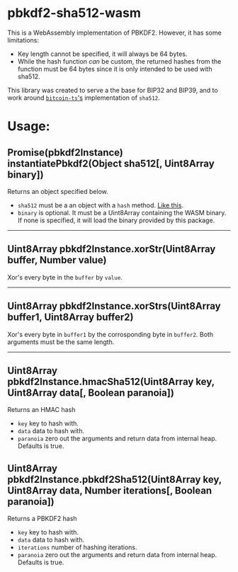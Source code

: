 # pbkdf2-sha512-wasm
This is a WebAssembly implementation of PBKDF2. However, it has some limitations:
* Key length cannot be specified, it will always be 64 bytes.
* While the hash function _can_ be custom, the returned hashes from the function must be 64 bytes since it is only intended to be used with sha512.

This library was created to serve a the base for BIP32 and BIP39, and to work around [`bitcoin-ts`'s](https://github.com/bitjson/bitcoin-ts) implementation of `sha512`.

# Usage:

## Promise(pbkdf2Instance) instantiatePbkdf2(Object sha512[, Uint8Array binary])

Returns an object specified below.

* `sha512` must be a an object with a `hash` method. [Like this](https://bitjson.github.io/bitcoin-ts/interfaces/sha512.html).
* `binary` is optional. It must be a Uint8Array containing the WASM binary. If none is specified, it will load the binary provided by this package.

***

## Uint8Array pbkdf2Instance.xorStr(Uint8Array buffer, Number value)

Xor's every byte in the `buffer` by `value`.

***

## Uint8Array pbkdf2Instance.xorStrs(Uint8Array buffer1, Uint8Array buffer2)

Xor's every byte in `buffer1` by the corrosponding byte in `buffer2`. Both arguments must be the same length.

***

## Uint8Array pbkdf2Instance.hmacSha512(Uint8Array key, Uint8Array data[, Boolean paranoia])

Returns an HMAC hash

* `key` key to hash with.
* `data` data to hash with.
* `paranoia` zero out the arguments and return data from internal heap. Defaults is true.

## Uint8Array pbkdf2Instance.pbkdf2Sha512(Uint8Array key, Uint8Array data, Number iterations[, Boolean paranoia])

Returns a PBKDF2 hash

* `key` key to hash with.
* `data` data to hash with.
* `iterations` number of hashing iterations.
* `paranoia` zero out the arguments and return data from internal heap. Defaults is true.